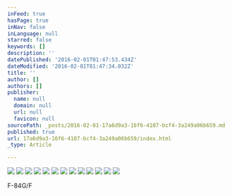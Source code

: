 ```yaml
---
inFeed: true
hasPage: true
inNav: false
inLanguage: null
starred: false
keywords: []
description: ''
datePublished: '2016-02-01T01:47:53.434Z'
dateModified: '2016-02-01T01:47:34.032Z'
title: ''
author: []
authors: []
publisher:
  name: null
  domain: null
  url: null
  favicon: null
sourcePath: _posts/2016-02-01-17a6d9a3-16f6-4107-bcf4-3a249a06b659.md
published: true
url: 17a6d9a3-16f6-4107-bcf4-3a249a06b659/index.html
_type: Article

---
```

![](https://the-grid-user-content.s3-us-west-2.amazonaws.com/a6a15889-5249-4e16-a2a0-2c71c1d1317d.jpg)
![](https://the-grid-user-content.s3-us-west-2.amazonaws.com/17499e32-43eb-4eb2-8077-1de8f3db52ee.jpg)
![](https://the-grid-user-content.s3-us-west-2.amazonaws.com/a57eab59-6039-4e8f-9b0a-40b3130e7da4.jpg)
![](https://the-grid-user-content.s3-us-west-2.amazonaws.com/6864e013-4d9d-4ebc-bfa0-74b6109e0432.jpg)
![](https://the-grid-user-content.s3-us-west-2.amazonaws.com/7a026211-c7e7-40ef-b2d5-b71281c108d7.jpg)
![](https://the-grid-user-content.s3-us-west-2.amazonaws.com/e3b0bc9c-33b5-434b-9caa-3eb1c39ea1f0.jpg)
![](https://the-grid-user-content.s3-us-west-2.amazonaws.com/17095c02-070c-47ea-b071-144a3a0c3f29.jpg)
![](https://the-grid-user-content.s3-us-west-2.amazonaws.com/e62e04d8-bb8d-4acb-b1f4-54a80d334a98.jpg)
![](https://the-grid-user-content.s3-us-west-2.amazonaws.com/864d1776-bb30-4bb7-a726-1dda12ea498c.jpg)
![](https://the-grid-user-content.s3-us-west-2.amazonaws.com/7dfb460d-9096-454c-8248-2238f53473a7.jpg)
![](https://the-grid-user-content.s3-us-west-2.amazonaws.com/ec424462-71f9-49b5-8572-dac1365b4812.jpg)
![](https://the-grid-user-content.s3-us-west-2.amazonaws.com/55ec607f-4a9c-43b1-bea6-106d370e8fa7.jpg)
![](https://the-grid-user-content.s3-us-west-2.amazonaws.com/1e7f25f0-98e1-47e6-8a26-dcda602f4a4d.jpg)

F-84G/F